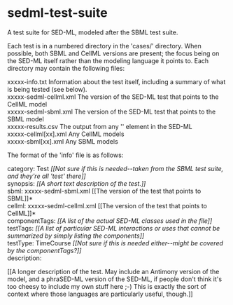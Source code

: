 # sedml-test-suite
A test suite for SED-ML, modeled after the SBML test suite.

Each test is in a numbered directory in the 'cases/' directory.  When possible, both SBML and CellML versions are present; the focus being on the SED-ML itself rather than the modeling language it points to.  Each directory may contain the following files:

xxxxx-info.txt            Information about the test itself, including a summary of what is being tested (see below).  
xxxxx-sedml-cellml.xml    The version of the SED-ML test that points to the CellML model  
xxxxx-sedml-sbml.xml      The version of the SED-ML test that points to the SBML model  
xxxxx-results.csv         The output from any '<report>' element in the SED-ML  
xxxxx-cellml[xx].xml      Any CellML models  
xxxxx-sbml[xx].xml        Any SBML models  


The format of the 'info' file is as follows:

category:      Test *[[Not sure if this is needed--taken from the SBML test suite, and they're all 'test' there]]*  
synopsis:      *[[A short text description of the test.]]*  
sbml:          xxxxx-sedml-sbml.xml    [[The version of the test that points to SBML]]*  
cellml:        xxxxx-sedml-cellml.xml  [[The version of the test that points to CellML]]*  
componentTags: *[[A list of the actual SED-ML classes used in the file]]*  
testTags:      *[[A list of particular SED-ML interactions or uses that cannot be summarized by simply listing the components]]*  
testType:      TimeCourse  *[[Not sure if this is needed either--might be covered by the componentTags?]]*  
description:  

[[A longer description of the test.  May include an Antimony version of the model, and a phraSED-ML version of the SED-ML, if people don't think it's too cheesy to include my own stuff here ;-)  This is exactly the sort of context where those languages are particularly useful, though.]]

